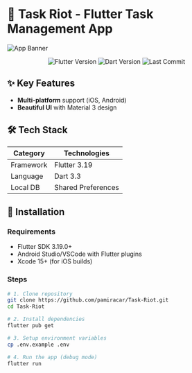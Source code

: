 # 📱 Task Riot - Flutter Task Management App

![App Banner](https://via.placeholder.com/1200x400/5B86E5/FFFFFF?text=Task+Riot+Mobile+App)

<p align="center">
  <img src="https://img.shields.io/badge/Flutter-3.19.0-blue?logo=flutter" alt="Flutter Version">
  <img src="https://img.shields.io/badge/Dart-3.3.0-blue?logo=dart" alt="Dart Version">
  <img src="https://img.shields.io/github/last-commit/pamiracar/Task-Riot" alt="Last Commit">
</p>

## ✨ Key Features
- **Multi-platform** support (iOS, Android)
- **Beautiful UI** with Material 3 design

## 🛠 Tech Stack
| Category       | Technologies                          |
|----------------|---------------------------------------|
| Framework      | Flutter 3.19                          |
| Language       | Dart 3.3                              |
| Local DB       | Shared Preferences                    |

## 🚀 Installation
### Requirements
- Flutter SDK 3.19.0+
- Android Studio/VSCode with Flutter plugins
- Xcode 15+ (for iOS builds)

### Steps
```bash
# 1. Clone repository
git clone https://github.com/pamiracar/Task-Riot.git
cd Task-Riot

# 2. Install dependencies
flutter pub get

# 3. Setup environment variables
cp .env.example .env

# 4. Run the app (debug mode)
flutter run
